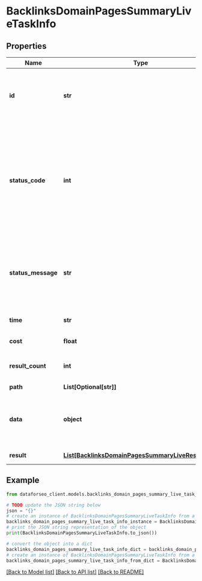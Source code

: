 # BacklinksDomainPagesSummaryLiveTaskInfo


## Properties

Name | Type | Description | Notes
------------ | ------------- | ------------- | -------------
**id** | **str** | task identifier unique task identifier in our system in the UUID format | [optional] 
**status_code** | **int** | status code of the task generated by DataForSEO, can be within the following range: 10000-60000 you can find the full list of the response codes here | [optional] 
**status_message** | **str** | informational message of the task you can find the full list of general informational messages here | [optional] 
**time** | **str** | execution time, seconds | [optional] 
**cost** | **float** | total tasks cost, USD | [optional] 
**result_count** | **int** | number of elements in the result array | [optional] 
**path** | **List[Optional[str]]** | URL path | [optional] 
**data** | **object** | contains the same parameters that you specified in the POST request | [optional] 
**result** | [**List[BacklinksDomainPagesSummaryLiveResultInfo]**](BacklinksDomainPagesSummaryLiveResultInfo.md) | array of results | [optional] 

## Example

```python
from dataforseo_client.models.backlinks_domain_pages_summary_live_task_info import BacklinksDomainPagesSummaryLiveTaskInfo

# TODO update the JSON string below
json = "{}"
# create an instance of BacklinksDomainPagesSummaryLiveTaskInfo from a JSON string
backlinks_domain_pages_summary_live_task_info_instance = BacklinksDomainPagesSummaryLiveTaskInfo.from_json(json)
# print the JSON string representation of the object
print(BacklinksDomainPagesSummaryLiveTaskInfo.to_json())

# convert the object into a dict
backlinks_domain_pages_summary_live_task_info_dict = backlinks_domain_pages_summary_live_task_info_instance.to_dict()
# create an instance of BacklinksDomainPagesSummaryLiveTaskInfo from a dict
backlinks_domain_pages_summary_live_task_info_from_dict = BacklinksDomainPagesSummaryLiveTaskInfo.from_dict(backlinks_domain_pages_summary_live_task_info_dict)
```
[[Back to Model list]](../README.md#documentation-for-models) [[Back to API list]](../README.md#documentation-for-api-endpoints) [[Back to README]](../README.md)


